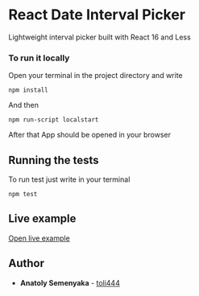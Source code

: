 # React Date Interval Picker

Lightweight interval picker built with React 16 and Less

### To run it locally

Open your terminal in the project directory and write

```
npm install
```

And then

```
npm run-script localstart
```

After that App should be opened in your browser

## Running the tests

To run test just write in your terminal

```
npm test
```

## Live example

[Open live example](https://react-interval-picker.herokuapp.com/)
 

## Author

* **Anatoly Semenyaka** - [toli444](https://github.com/toli444)
